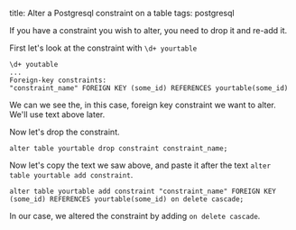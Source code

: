 title: Alter a Postgresql constraint on a table
tags: postgresql

If you have a constraint you wish to alter, you need to drop it and re-add it.

First let's look at the constraint with ``\d+ yourtable``

    \d+ youtable
    ...
    Foreign-key constraints:
    "constraint_name" FOREIGN KEY (some_id) REFERENCES yourtable(some_id)

We can we see the, in this case, foreign key constraint we want to alter. We'll use text above later.

Now let's drop the constraint.

    alter table yourtable drop constraint constraint_name;
    
Now let's copy the text we saw above, and paste it after the text ``alter table yourtable add constraint``.

    alter table yourtable add constraint "constraint_name" FOREIGN KEY (some_id) REFERENCES yourtable(some_id) on delete cascade;

In our case, we altered the constraint by adding ``on delete cascade``.
